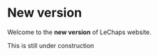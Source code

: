# New version

Welcome to the **new version** of LeChaps website.

This is still under construction
